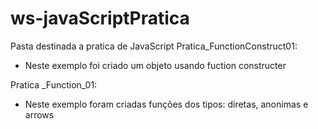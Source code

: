 # ws-javaScriptPratica
Pasta destinada a pratica de JavaScript
Pratica_FunctionConstruct01:
- Neste exemplo foi criado um objeto usando fuction constructer

Pratica _Function_01:
- Neste exemplo foram criadas funções dos tipos: diretas, anonimas e arrows